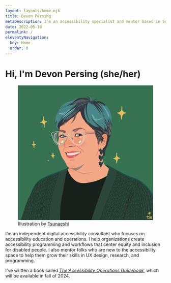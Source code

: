 ```yaml
---
layout: layouts/home.njk
title: Devon Persing
metaDescription: I’m an accessibility specialist and mentor based in Seattle, WA, USA.
date: 2022-05-18
permalink: /
eleventyNavigation:
  key: Home
  order: 0
---
```

# Hi, I'm Devon Persing (she/her)

<figure class="portrait">
  <img src="/static/img/1724.png" alt="Illustration of Devon Persing. She is a white woman with short hair with teal highlights. She is wearing a large green cardigan, black heart dangling earrings, and glasses with clear frames.">
  <figcaption>Illustration by <a href="https://covatar.com/collections/tsunaeshis-style">Tsunaeshi</a></figcaption>
</figure>

I’m an independent digital accessibility consultant who focuses on accessibility education and operations. I help organizations create accessibility programming and workflows that center equity and inclusion for disabled people. I also mentor folks who are new to the accessibility space to help them grow their skills in UX design, research, and programming.

I've written a book called [_The Accessibility Operations Guidebook_](/book/), which will be available in fall of 2024.